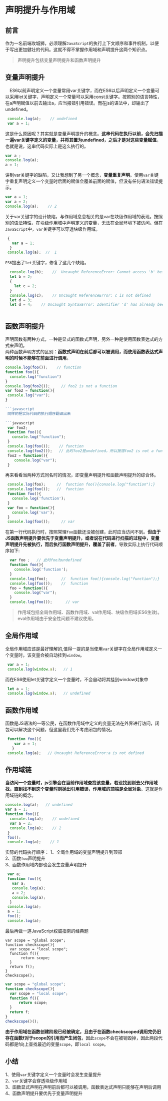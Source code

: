 # 声明提升与作用域

## 前言    
  作为一名前端攻城狮，必须理解`JavaScript`的执行上下文顺序和事件机制，以便于写出更加健壮的代码。这就不得不掌握作用域和声明提升这两个知识点。


> 声明提升包括变量声明提升和函数声明提升
    
变量声明提升
----
　ES6以前声明定义一个变量常用var关键字，而在ES6以后声明定义一个变量可以采用let关键字，声明定义一个常量可以采用const关键字。按照别的语言特性，在a声明赋值以前去输出a，应当报错引用错误。而在js的语法中，却输出了undefined。
```javascript
 console.log(a);    // undefined
 var a = 1;
```
 这是什么原因呢？其实就是变量声明提升的概念。**这串代码在执行以前，会先扫描一遍var关键字定义的变量，并将其置为undefined，之后才是对这些变量赋值**。也就是说，这串代码实际上是这么执行的。

 ```javascript
 var a ;
 console.log(a);
 a = 1;
 ```

 讲到var关键字的缺陷，又让我想到了另一个概念，**变量重复声明**。使用`var`关键字重复声明定义一个变量时后面的赋值会覆盖前面的赋值，但没有任何语法错误提示。
 
 ```javascript
 var a = 1;
 var a = 2; 
 console.log(a);    // 2
 ```

 关于var关键字的设计缺陷，与作用域息息相关的是var在块级作用域的表现。按照别的语法特性，在块级作用域中声明定义的变量，无法在全局环境下被访问。但在`JavaScript`中，`var`关键字可以穿透块级作用域。

```javascript
 {
   var a = 1;
  }
 console.log(a);  //  1
```

`ES6`提出了`let`关键字，修复了这几个缺陷。

```javascript
  console.log(b);    //  Uncaught ReferenceError: Cannot access 'b' before initialization
  let b = 2;
  {
    let c = 2;
  }
  console.log(c);    // Uncaught ReferenceError: c is not defined
  let d = 3;
  let d = 4;    // Uncaught SyntaxError: Identifier 'd' has already been declared
 
```
 
 

函数声明提升
------
 声明函数有两种方式，一种是显式的函数式声明，另外一种是使用函数表达式的方式来声明。  
 两种函数声明方式的区别：**函数式声明在前后都可以被调用，而使用函数表达式声明的时候不能够在前面进行调用**。
 
```javascript
console.log(foo());    // function
function foo(){
  console.log("function")
}
console.log(foo2());     // foo2 is not a function
var foo2 = function(){
 console.log("var");
}

```javascript
 同样的把实际代码的执行顺序翻译出来
    
```javascript
 var foo2;
 function foo(){
   console.log("function");
 }
 console.log(foo());    // function
 console.log(foo2());   // 此时foo2是undefined，所以报错foo2 is not a function
 foo2 = function(){
    console.log("var");
 }
```

再来看看当两种方式同名时的情况，即变量声明提升和函数声明提升的综合体。

```javascript
 console.log(foo);     //  function foo(){console.log("function");}
 console.log(foo());   //  function
 function foo(){
   console.log('function');
 }   
 var foo = function(){
   console.log('var');
 }
 console.log(foo());     // var 
```

在第一行代码执行时，按照常理`foo`函数还没被创建，此时应当访问不到。**但由于JS函数声明提升要优先于变量声明提升，或者说在代码进行扫描的过程中，变量声明提升先被执行，而后执行函数声明提升，覆盖了前者**。导致实际上执行代码顺序如下:

```javascript
  var foo ;   // 此时foo为undefined
  function foo(){
    console.log('function');
  }
  console.log(foo);      //  function foo(){console.log("function");}
  console.log(foo());    //  function
  foo = function(){
    console.log("var");
  }
  console.log(foo());      // var
```

> 作用域包括全局作用域、函数作用域、val作用域、块级作用域(ES6生效)。eval作用域由于安全性问题不建议使用。

全局作用域
-----
 全局作用域应该是最好理解的,值得一提的是当使用`var`关键字在全局作用域定义一个变量时，该变量会被自动挂到`window`。

 ```javascript
  var a = 1;
  console.log(window.a);   // 1
```

 而在ES6使用let关键字定义一个变量时，不会自动将其挂到window对象中
   
```javascript
 let a = 1;
 console.log(window.a);   // undefined
```

函数作用域
-----
函数是JS语法的一等公民，在函数作用域中定义的变量无法在外界进行访问，闭包可以解决这个问题，但这里我们先不考虑闭包的情况。

```javascript
 function foo(){
    var a = 1;
   }
 console.log(a);   // Uncaught ReferenceError:a is not defined
```
作用域链
----
 **当访问一个变量时，js引擎会在当前作用域查找该变量，若没找到则去父作用域找，直到找不到这个变量时则抛出引用错误，作用域的顶端是全局对象**。这就是作用域链的概念。
 
```javascript
console.log(a);   // undefined
var a = 1;
function foo(){
  console.log(a);    // undefined
  var a = 2; 
  console.log(a);    // 2
 }
 foo();
 console.log(a);    // 1
```

实际的代码执行顺序： 
  1、全局作用域的变量声明提升到顶部  
  2、函数`foo`声明提升  
  3、函数作用域内部也会发生变量声明提升

```javascript
 var a;
 function foo(){
   var a;
   console.log(a);
   a = 2;
   console.log(a);
  }
 console.log(a);
 a = 1;
 foo();
 console.log(a);
```

最后再做一道JavaScript权威指南的经典题

```
var scope = "global scope";
function checkscope(){
  var scope = "local scope";
  function f(){
       return scope;
  }
  return f();
}
checkscope();
```

```javascript
var scope = "global scope";
function checkscope(){
  var scope = "local scope";
  function f(){
      return scope;
  }
  return f;
}
checkscope()();
```
 **由于作用域在函数创建阶段已经被确定，且由于在函数checkscoped调用完仍旧存在函数f对于scope的引用而产生闭包**，因此`scope`不会在被销毁掉，因此两段代码都是f向上查找最近的变量`scope`，即`local scope`。

小结
--
  1、使用`var`关键字定义一个变量时会发生变量提升  
  2、`var`关键字会穿透块级作用域  
  3、函数显式声明在声明前后都可以被调用，函数表达式声明只能够在声明后调用  
  4、函数声明提升要优先于变量声明提升
